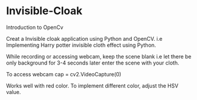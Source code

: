 # Invisible-Cloak
Introduction to OpenCv

Creat a Invisible cloak application using Python and OpenCV.
i.e  Implementing Harry potter invisible cloth effect using Python.

While recording or accessing webcam, keep the scene blank 
i.e let there be only background for 3-4 seconds later enter the scene with your cloth.

To access webcam
cap = cv2.VideoCapture(0)

Works well with red color.
To implement different color, adjust the HSV value.
